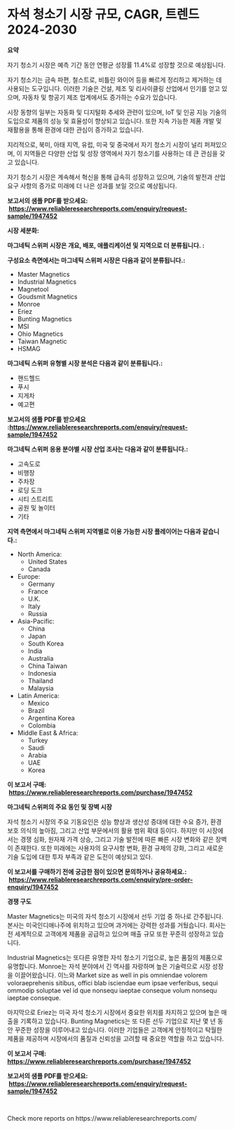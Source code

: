 <p><h1>자석 청소기 시장 규모, CAGR, 트렌드 2024-2030</h1></p><p><strong>요약</strong></p>
<p><p>자기 청소기 시장은 예측 기간 동안 연평균 성장률 11.4%로 성장할 것으로 예상됩니다. </p><p>자기 청소기는 금속 파편, 철스트로, 비틀린 와이어 등을 빠르게 정리하고 제거하는 데 사용되는 도구입니다. 이러한 기술은 건설, 제조 및 리사이클링 산업에서 인기를 얻고 있으며, 자동차 및 항공기 제조 업계에서도 증가하는 수요가 있습니다.</p><p>시장 동향의 일부는 자동화 및 디지털화 추세와 관련이 있으며, IoT 및 인공 지능 기술의 도입으로 제품의 성능 및 효율성이 향상되고 있습니다. 또한 지속 가능한 제품 개발 및 재활용을 통해 환경에 대한 관심이 증가하고 있습니다.</p><p>지리적으로, 북미, 아태 지역, 유럽, 미국 및 중국에서 자기 청소기 시장이 널리 퍼져있으며, 이 지역들은 다양한 산업 및 성장 영역에서 자기 청소기를 사용하는 데 큰 관심을 갖고 있습니다.</p><p>자기 청소기 시장은 계속해서 혁신을 통해 급속히 성장하고 있으며, 기술의 발전과 산업 요구 사항의 증가로 미래에 더 나은 성과를 보일 것으로 예상됩니다.</p></p>
<p><strong>보고서의 샘플 PDF를 받으세요: &nbsp;<a href="https://www.reliableresearchreports.com/enquiry/request-sample/1947452">https://www.reliableresearchreports.com/enquiry/request-sample/1947452</a></strong></p>
<p><strong>시장 세분화:</strong></p>
<p><strong> 마그네틱 스위퍼 시장은 개요, 배포, 애플리케이션 및 지역으로 더 분류됩니다. :</strong></p>
<p><strong>구성요소 측면에서는 마그네틱 스위퍼 시장은 다음과 같이 분류됩니다.:</strong></p>
<p><ul><li>Master Magnetics</li><li>Industrial Magnetics</li><li>Magnetool</li><li>Goudsmit Magnetics</li><li>Monroe</li><li>Eriez</li><li>Bunting Magnetics</li><li>MSI</li><li>Ohio Magnetics</li><li>Taiwan Magnetic</li><li>HSMAG</li></ul></p>
<p><strong> 마그네틱 스위퍼 유형별 시장 분석은 다음과 같이 분류됩니다.:</strong></p>
<p><ul><li>핸드헬드</li><li>푸시</li><li>지게차</li><li>예고편</li></ul></p>
<p><strong>보고서의 샘플 PDF를 받으세요 :<a href="https://www.reliableresearchreports.com/enquiry/request-sample/1947452">https://www.reliableresearchreports.com/enquiry/request-sample/1947452</a></strong></p>
<p><strong> 마그네틱 스위퍼 응용 분야별 시장 산업 조사는 다음과 같이 분류됩니다.:</strong></p>
<p><ul><li>고속도로</li><li>비행장</li><li>주차장</li><li>로딩 도크</li><li>시티 스트리트</li><li>공원 및 놀이터</li><li>기타</li></ul></p>
<p><strong>지역 측면에서 마그네틱 스위퍼 지역별로 이용 가능한 시장 플레이어는 다음과 같습니다.:</strong></p>
<p><ul>
    <li>
        North America:
        <ul>
            <li>United States</li>
            <li>Canada</li>
        </ul>
    </li>
    <li>
        Europe:
        <ul>
            <li>Germany</li>
            <li>France</li>
            <li>U.K.</li>
            <li>Italy</li>
            <li>Russia</li>
        </ul>
    </li>
    <li>
        Asia-Pacific:
        <ul>
            <li>China</li>
            <li>Japan</li>
            <li>South Korea</li>
            <li>India</li>
            <li>Australia</li>
            <li>China Taiwan</li>
            <li>Indonesia</li>
            <li>Thailand</li>
            <li>Malaysia</li>
        </ul>
    </li>
    <li>
        Latin America:
        <ul>
            <li>Mexico</li>
            <li>Brazil</li>
            <li>Argentina Korea</li>
            <li>Colombia</li>
        </ul>
    </li>
    <li>
        Middle East & Africa:
        <ul>
            <li>Turkey</li>
            <li>Saudi</li>
            <li>Arabia</li>
            <li>UAE</li>
            <li>Korea</li>
        </ul>
    </li>
    </ul></p>
<p><strong>이 보고서 구매: &nbsp;<a href="https://www.reliableresearchreports.com/purchase/1947452">https://www.reliableresearchreports.com/purchase/1947452</a></strong></p>
<p><strong>마그네틱 스위퍼의 주요 동인 및 장벽 시장</strong></p>
<p><p>자석 청소기 시장의 주요 기동요인은 성능 향상과 생산성 증대에 대한 수요 증가, 환경 보호 의식의 높아짐, 그리고 산업 부문에서의 활용 범위 확대 등이다. 하지만 이 시장에서는 경쟁 심화, 원자재 가격 상승, 그리고 기술 발전에 따른 빠른 시장 변화와 같은 장벽이 존재한다. 또한 미래에는 사용자의 요구사항 변화, 환경 규제의 강화, 그리고 새로운 기술 도입에 대한 투자 부족과 같은 도전이 예상되고 있다.</p></p>
<p><strong>이 보고서를 구매하기 전에 궁금한 점이 있으면 문의하거나 공유하세요.: &nbsp;<a href="https://www.reliableresearchreports.com/enquiry/pre-order-enquiry/1947452">https://www.reliableresearchreports.com/enquiry/pre-order-enquiry/1947452</a></strong></p>
<p><strong>경쟁 구도</strong></p>
<p><p>Master Magnetics는 미국의 자석 청소기 시장에서 선두 기업 중 하나로 간주됩니다. 본사는 미국인디애나주에 위치하고 있으며 과거에는 강력한 성과를 거뒀습니다. 회사는 전 세계적으로 고객에게 제품을 공급하고 있으며 매출 규모 또한 꾸준히 성장하고 있습니다.</p><p>Industrial Magnetics는 또다른 유명한 자석 청소기 기업으로, 높은 품질의 제품으로 유명합니다. Monroe는 자석 분야에서 긴 역사를 자랑하며 높은 기술력으로 시장 성장을 이끌어왔습니다. 이느와 Market size as well in pis omniendae volorem voloraeprehenis sitibus, offici blab isciendae eum ipsae verferibus, sequi ommodip soluptae vel id que nonsequ iaeptae conseque volum nonsequ iaeptae conseque.</p><p>마지막으로 Eriez는 미국 자석 청소기 시장에서 중요한 위치를 차지하고 있으며 높은 매출을 기록하고 있습니다. Bunting Magnetics는 또 다른 선두 기업으로 지난 몇 년 동안 꾸준한 성장을 이루어내고 있습니다. 이러한 기업들은 고객에게 안정적이고 탁월한 제품을 제공하며 시장에서의 품질과 신뢰성을 고려할 때 중요한 역할을 하고 있습니다.</p></p>
<p><strong>이 보고서 구매: &nbsp; <a href="https://www.reliableresearchreports.com/purchase/1947452">https://www.reliableresearchreports.com/purchase/1947452</a></strong></p>
<p><strong>보고서의 샘플 PDF를 받으세요: &nbsp;<a href="https://www.reliableresearchreports.com/enquiry/request-sample/1947452">https://www.reliableresearchreports.com/enquiry/request-sample/1947452</a></strong><strong></strong></p>
<p>&nbsp;</p>
<p>Check more reports on https://www.reliableresearchreports.com/</p>